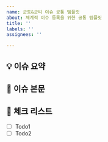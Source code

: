 ```yaml
---
name: 군토&군티 이슈 공통 템플릿
about: 체계적 이슈 등록을 위한 공통 템플릿
title: ''
labels: ''
assignees: ''

---
```


## 💡 이슈 요약 

## 📃 이슈 본문

##  📌 체크 리스트
- [ ] Todo1
- [ ] Todo2
